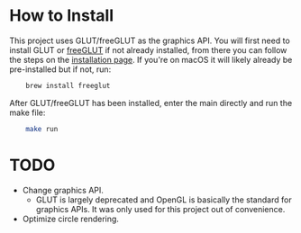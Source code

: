 # How to Install
This project uses GLUT/freeGLUT as the graphics API. You will first need to install GLUT or [freeGLUT](https://freeglut.sourceforge.net) if not already installed, from there you can follow the steps on the [installation page](https://freeglut.sourceforge.net/docs/install.php). If you're on macOS it will likely already be pre-installed but if not, run:
```bash
    brew install freeglut
```
After GLUT/freeGLUT has been installed, enter the main directly and run the make file:
```bash
    make run
```
# TODO
* Change graphics API.
  * GLUT is largely deprecated and OpenGL is basically the standard for graphics APIs. It was only used for this project out of convenience.
* Optimize circle rendering.
